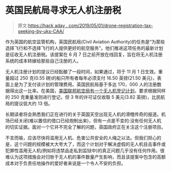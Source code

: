 # 英国民航局寻求无人机注册税

> 原文:[https://hack aday . com/2019/05/01/drone-registration-tax-seeking-by-uks-CAA/](https://hackaday.com/2019/05/01/drone-registration-tax-sought-by-uks-caa/)

作为英国的航空监管机构，英国民航局(Civil Aviation Authority)的任务是“为那些选择飞行和不选择飞行的人提供更好的航空服务”。他们推进这项任务的最新计划是征收无人机注册税。该提案在 6 月 7 日之前开放在线回复，旨在将无人机注册系统的成本转嫁给那些自己注册的人。

无人机注册计划的提议已经酝酿了一段时间，如果通过，将于 11 月 1 日生效。重量超过 250 克(0.55 磅)的船只所有者每年必须支付 16.50 英镑(21.50 美元)，表面上是为了支付该计划的管理费用。英国民航局基于多达 170，000 人的注册数据得出这一比率。在美国，[美国联邦航空局有一个无人机登记计划](https://faadronezone.faa.gov)，要求根据同样的 250 克重量准则进行登记，但 3 年的许可证仅收取 5 美元(3.82 英镑)，比民航局的提议低大约 13 倍。

长期读者将会熟悉我们正在进行的关于英国天空出现无人机的滑稽传奇的报道。机场已经关闭(难以置信的借口已经炮制出来)，但有一点是不变的:没有任何无人机的切实证据。面对一个它并不完全了解的问题，英国政府正在关注这个注册项目。

不言而喻，应该尽快将滥用无人机、危害公共安全的人绳之以法。但我们担心的是，这个问题的规模被大大夸大了，而这个计划对于解决虚假的无人机目击事件或犯罪性滥用无人机(例如将违禁品走私到监狱中)的真正问题几乎没有任何作用。很难认为这项措施会对归咎于无人机的事件数量产生影响，而且该提案中包含的高额成本对于负责任地操作的爱好者来说是一个令人不安的负担。